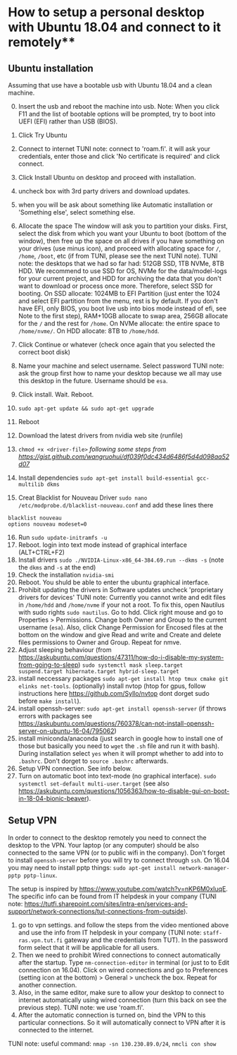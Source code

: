 # How to setup a personal desktop with Ubuntu 18.04 and connect to it remotely**

## Ubuntu installation
Assuming that use have a bootable usb with Ubuntu 18.04 and a clean machine.

0. Insert the usb and reboot the machine into usb.
Note: When you click F11 and the list of bootable options will be prompted, try to boot into UEFI (EFI) rather than USB (BIOS).
1. Click Try Ubuntu
2. Connect to internet
TUNI note: connect to 'roam.fi'. it will ask your credentials, enter those and click 'No certificate is required' and click connect.
3. Click Install Ubuntu on desktop and proceed with installation.
4. uncheck box with 3rd party drivers and download updates. 
5. when you will be ask about something like Automatic installation or 'Something else', select something else. 
6. Allocate the space
The window will ask you to partition your disks. First, select the disk from which you want your Ubuntu to boot (bottom of the window), then free up the space on all drives if you have something on your drives (use minus icon), and proceed with allocating space for `/`, `/home`, `/boot`, etc (if from TUNI, please see the next TUNI note).
TUNI note: the desktops that we had so far had: 512GB SSD, 1TB NVMe, 8TB HDD. We recommend to use SSD for OS, NVMe for the data/model-logs for your current project, and HDD for archiving the data that you don't want to download or process once more. Therefore, select SSD for booting. On SSD allocate: 1024MB to EFI Partition (just enter the 1024 and select EFI partition from the menu, rest is by default. If you don't have EFI, only BIOS, you boot live usb into bios mode instead of efi, see Note to the first step), RAM+10GB allocate to swap area, 256GB allocate for the `/` and the rest for `/home`. On NVMe allocate: the entire space to `/home/nvme/`. On HDD allocate: 8TB to `/home/hdd`.

7. Click Continue or whatever (check once again that you selected the correct boot disk)
8. Name your machine and select username. Select password
TUNI note: ask the group first how to name your desktop because we all may use this desktop in the future. Username should be `esa`.
9. Click install. Wait. Reboot. 
10. `sudo apt-get update && sudo apt-get upgrade`
11. Reboot
12. Download the latest drivers from nvidia web site (runfile)
13. `chmod +x <driver-file>`
_following some steps from https://gist.github.com/wangruohui/df039f0dc434d6486f5d4d098aa52d07_
14. Install dependencies `sudo apt-get install build-essential gcc-multilib dkms`
15. Creat Blacklist for Nouveau Driver `sudo nano /etc/modprobe.d/blacklist-nouveau.conf` and add these lines there
```
blacklist nouveau
options nouveau modeset=0
```
16. Run `sudo update-initramfs -u`
17. Reboot. login into text mode instead of graphical interface (ALT+CTRL+F2)
18. Install drivers `sudo ./NVIDIA-Linux-x86_64-384.69.run --dkms -s` (note the `dkms` and `-s` at the end)
19. Check the installation `nvidia-smi`
20. Reboot. You shuld be able to enter the ubuntu graphical interface.
21. Prohibit updating the drivers in Software updates uncheck 'proprietary drivers for devices'
TUNI note: Currently you cannot write and edit files in `/home/hdd` and `/home/nvme` if your not a root. To fix this, open Nautilus with sudo rights `sudo nautilus`. Go to hdd. Click right mouse and go to Properties > Permissions. Change both Owner and Group to the current username (`esa`). Also, click Change Permission for Encosed files at the bottom on the window and give Read and write and Create and delete files permissions to Owner and Group. Repeat for nmve.
22. Adjust sleeping behaviour (from https://askubuntu.com/questions/47311/how-do-i-disable-my-system-from-going-to-sleep) `sudo systemctl mask sleep.target suspend.target hibernate.target hybrid-sleep.target`
23. install neccessary packages `sudo apt-get install htop tmux cmake git elinks net-tools`. (optionally) install nvtop (htop for gpus, follow instructions here https://github.com/Syllo/nvtop dont dorget sudo before `make install`). 
24. install openssh-server: `sudo apt-get install openssh-server` (if throws errors with packages see https://askubuntu.com/questions/760378/can-not-install-openssh-server-on-ubuntu-16-04/795062)
25. install miniconda/anaconda (just search in google how to install one of those but basically you need to `wget` the `.sh` file and run it with bash). During installation select `yes` when it will prompt whether to add into to `.bashrc`. Don't dorget to `source .bashrc` afterwards.
26. Setup VPN connection. See info below.
27. Turn on automatic boot into text-mode (no graphical interface). `sudo systemctl set-default multi-user.target` (see also https://askubuntu.com/questions/1056363/how-to-disable-gui-on-boot-in-18-04-bionic-beaver).


## Setup VPN
In order to connect to the desktop remotely you need to connect the desktop to the VPN. Your laptop (or any computer) should be also connected to the same VPN (or to public wifi in the company). Don't forget to install `openssh-server` before you will try to connect through `ssh`. On 16.04 you may need to install pptp things: `sudo apt-get install network-manager-pptp pptp-linux`.

The setup is inspired by https://www.youtube.com/watch?v=nKP6M0xIuqE. The specific info can be found from IT helpdesk in your company (TUNI note: https://tutfi.sharepoint.com/sites/intra-en/services-and-support/network-connections/tut-connections-from-outside).

1. go to vpn settings. and follow the steps from the video mentioned above and use the info from IT helpdesk in your company (TUNI note: `staff-ras.vpn.tut.fi` gateway and the credentials from TUT). In the password form select that it will be applicable for all users.
2. Then we need to prohibit Wired connections to connect automatically after the startup. Type `nm-connection-editor` in terminal (or just to to Edit connection on 16.04). Click on wired connections and go to Preferences (setting icon at the bottom) > General > uncheck the box. Repeat for another connection.
3. Also, in the same editor, make sure to allow your desktop to connect to internet automatically using wired connection (turn this back on see the previous step). TUNI note: we use 'roam.fi'. 
4. After the automatic connection is turned on, bind the VPN to this particular connections. So it will automatically connect to VPN after it is connected to the internet.

TUNI note: useful command: `nmap -sn 130.230.89.0/24`, `nmcli con show`
